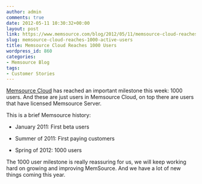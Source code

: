 ```yaml
---
author: admin
comments: true
date: 2012-05-11 10:30:32+00:00
layout: post
link: https://www.memsource.com/blog/2012/05/11/memsource-cloud-reaches-1000-active-users/
slug: memsource-cloud-reaches-1000-active-users
title: Memsource Cloud Reaches 1000 Users
wordpress_id: 860
categories:
- Memsource Blog
tags:
- Customer Stories
---
```


[Memsource Cloud](http://www.memsource.com/) has reached an important milestone this week: 1000 users. And these are just users in Memsource Cloud, on top there are users that have licensed Memsource Server.<!-- more -->

This is a brief Memsource history:



	
  * January 2011: First beta users

	
  * Summer of 2011: First paying customers

	
  * Spring of 2012: 1000 users


The 1000 user milestone is really reassuring for us, we will keep working hard on growing and improving MemSource. And we have a lot of new things coming this year.
